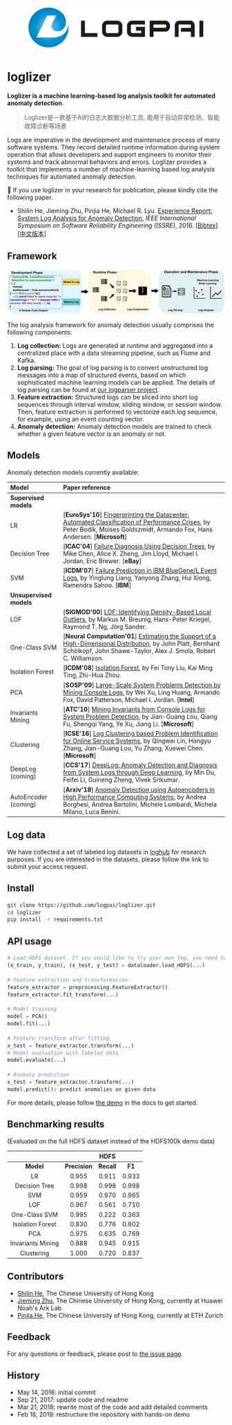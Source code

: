 <p align="center"> <a href="https://github.com/logpai"> <img src="https://github.com/logpai/logpai.github.io/blob/master/img/logpai_logo.jpg" width="425"></a></p>


# loglizer


**Loglizer is a machine learning-based log analysis toolkit for automated anomaly detection**. 
> Loglizer是一款基于AI的日志大数据分析工具, 能用于自动异常检测、智能故障诊断等场景
  

Logs are imperative in the development and maintenance process of many software systems. They record detailed
runtime information during system operation that allows developers and support engineers to monitor their systems and track abnormal behaviors and errors. Loglizer provides a toolkit that implements a number of machine-learning based log analysis techniques for automated anomaly detection. 

:telescope: If you use loglizer in your research for publication, please kindly cite the following paper.
+ Shilin He, Jieming Zhu, Pinjia He, Michael R. Lyu. [Experience Report: System Log Analysis for Anomaly Detection](https://jiemingzhu.github.io/pub/slhe_issre2016.pdf), *IEEE International Symposium on Software Reliability Engineering (ISSRE)*, 2016. [[Bibtex](https://dblp.org/rec/bibtex/conf/issre/HeZHL16)][[中文版本](https://github.com/AmateurEvents/article/issues/2)]

## Framework

![Framework of Anomaly Detection](/docs/img/framework.png)

The log analysis framework for anomaly detection usually comprises the following components:

1. **Log collection:** Logs are generated at runtime and aggregated into a centralized place with a data streaming pipeline, such as Flume and Kafka. 
2. **Log parsing:** The goal of log parsing is to convert unstructured log messages into a map of structured events, based on which sophisticated machine learning models can be applied. The details of log parsing can be found at [our logparser project](https://github.com/logpai/logparser).
3. **Feature extraction:** Structured logs can be sliced into short log sequences through interval window, sliding window, or session window. Then, feature extraction is performed to vectorize each log sequence, for example, using an event counting vector. 
4. **Anomaly detection:** Anomaly detection models are trained to check whether a given feature vector is an anomaly or not.


## Models

Anomaly detection models currently available:

| Model | Paper reference |
| :--- | :--- |
| **Supervised models** |
| LR | [**EuroSys'10**] [Fingerprinting the Datacenter: Automated Classification of Performance Crises](https://www.microsoft.com/en-us/research/wp-content/uploads/2009/07/hiLighter.pdf), by Peter Bodík, Moises Goldszmidt, Armando Fox, Hans Andersen. [**Microsoft**] |
| Decision Tree | [**ICAC'04**] [Failure Diagnosis Using Decision Trees](http://www.cs.berkeley.edu/~brewer/papers/icac2004_chen_diagnosis.pdf), by Mike Chen, Alice X. Zheng, Jim Lloyd, Michael I. Jordan, Eric Brewer. [**eBay**] |
| SVM | [**ICDM'07**] [Failure Prediction in IBM BlueGene/L Event Logs](https://www.researchgate.net/publication/4324148_Failure_Prediction_in_IBM_BlueGeneL_Event_Logs), by Yinglung Liang, Yanyong Zhang, Hui Xiong, Ramendra Sahoo. [**IBM**]|
| **Unsupervised models** |
| LOF | [**SIGMOD'00**] [LOF: Identifying Density-Based Local Outliers](), by Markus M. Breunig, Hans-Peter Kriegel, Raymond T. Ng, Jörg Sander. |
| One-Class SVM | [**Neural Computation'01**] [Estimating the Support of a High-Dimensional Distribution](), by John Platt, Bernhard Schölkopf, John Shawe-Taylor, Alex J. Smola, Robert C. Williamson. |
| Isolation Forest | [**ICDM'08**] [Isolation Forest](https://cs.nju.edu.cn/zhouzh/zhouzh.files/publication/icdm08b.pdf), by Fei Tony Liu, Kai Ming Ting, Zhi-Hua Zhou. |
| PCA | [**SOSP'09**] [Large-Scale System Problems Detection by Mining Console Logs](http://iiis.tsinghua.edu.cn/~weixu/files/sosp09.pdf), by Wei Xu, Ling Huang, Armando Fox, David Patterson, Michael I. Jordan. [**Intel**] |
| Invariants Mining | [**ATC'10**] [Mining Invariants from Console Logs for System Problem Detection](https://www.usenix.org/legacy/event/atc10/tech/full_papers/Lou.pdf), by Jian-Guang Lou, Qiang Fu, Shengqi Yang, Ye Xu, Jiang Li. [**Microsoft**]|
| Clustering | [**ICSE'16**] [Log Clustering based Problem Identification for Online Service Systems](https://www.microsoft.com/en-us/research/wp-content/uploads/2016/07/ICSE-2016-2-Log-Clustering-based-Problem-Identification-for-Online-Service-Systems.pdf), by Qingwei Lin, Hongyu Zhang, Jian-Guang Lou, Yu Zhang, Xuewei Chen. [**Microsoft**]|
| DeepLog (coming)| [**CCS'17**] [DeepLog: Anomaly Detection and Diagnosis from System Logs through Deep Learning](https://www.cs.utah.edu/~lifeifei/papers/deeplog.pdf), by Min Du, Feifei Li, Guineng Zheng, Vivek Srikumar. |
| AutoEncoder (coming)| [**Arxiv'18**] [Anomaly Detection using Autoencoders in High Performance Computing Systems](https://arxiv.org/abs/1811.05269), by Andrea Borghesi, Andrea Bartolini, Michele Lombardi, Michela Milano, Luca Benini. |


## Log data
We have collected a set of labeled log datasets in [loghub](https://github.com/logpai/loghub) for research purposes. If you are interested in the datasets, please follow the link to submit your access request.

## Install
```bash
git clone https://github.com/logpai/loglizer.git
cd loglizer
pip install -r requirements.txt
```

## API usage

```python
# Load HDFS dataset. If you would like to try your own log, you need to rewrite the load function.
(x_train, y_train), (x_test, y_test) = dataloader.load_HDFS(...)

# Feature extraction and transformation
feature_extractor = preprocessing.FeatureExtractor()
feature_extractor.fit_transform(...) 

# Model training
model = PCA()
model.fit(...)

# Feature transform after fitting
x_test = feature_extractor.transform(...)
# Model evaluation with labeled data
model.evaluate(...)

# Anomaly prediction
x_test = feature_extractor.transform(...)
model.predict(): predict anomalies on given data
```

For more details, please follow [the demo](./docs/demo.md) in the docs to get started.

## Benchmarking results 

(Evaluated on the full HDFS dataset instead of the HDFS100k demo data)

|       |            | HDFS |     |
| :----:|:----:|:----:|:----:|
| **Model** | **Precision** | **Recall** | **F1** |
| LR| 0.955 |	0.911 |	0.933 |
| Decision Tree | 0.998 |	0.998 |	0.998 |
| SVM| 0.959 |	0.970 |	0.965 |
| LOF | 0.967 | 0.561 | 0.710 |
| One-Class SVM | 0.995 | 0.222| 0.363 |
| Isolation Forest |  0.830 | 0.776 | 0.802 |
| PCA | 0.975 | 0.635 | 0.769|
| Invariants Mining | 0.888 | 0.945 | 0.915|
| Clustering | 1.000 | 0.720 | 0.837 |

## Contributors
+ [Shilin He](https://shilinhe.github.io), The Chinese University of Hong Kong
+ [Jieming Zhu](https://jiemingzhu.github.io), The Chinese University of Hong Kong, currently at Huawei Noah's Ark Lab
+ [Pinjia He](https://pinjiahe.github.io/), The Chinese University of Hong Kong, currently at ETH Zurich


## Feedback
For any questions or feedback, please post to [the issue page](https://github.com/logpai/loglizer/issues/new). 


## History
* May 14, 2016: initial commit 
* Sep 21, 2017: update code and readme 
* Mar 21, 2018: rewrite most of the code and add detailed comments
* Feb 18, 2019: restructure the repository with hands-on demo
